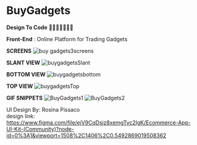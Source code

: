 # BuyGadgets
**Design To Code** 🚀🚀🚀🚀🚀🚀🚀

**Front-End**
 : Online Platform for Trading Gadgets


**SCREENS**
![buy gadgets3screens](https://user-images.githubusercontent.com/81614588/128765977-98fec6fa-3ce6-4694-bf65-697c4d48e260.png)

**SLANT VIEW**
![buygadgetsSlant](https://user-images.githubusercontent.com/81614588/128766743-e2cee2d9-582b-45da-9e78-cbdbb50da64e.png)

**BOTTOM VIEW**
![buygadgetsbottom](https://user-images.githubusercontent.com/81614588/128766768-0a8449c3-2c2f-47b0-94e6-29e5f62f4cef.png)

**TOP VIEW**
![buygadgetsTop](https://user-images.githubusercontent.com/81614588/128766777-de1d6f83-b731-4c74-8a36-1cc234a10c53.png)

**GIF SNIPPETS**
![BuyGadgets1](https://user-images.githubusercontent.com/81614588/128765505-c125d09b-32fa-4217-b68f-b60847052376.gif)
![BuyGadgets2](https://user-images.githubusercontent.com/81614588/128765659-846e6f9c-b748-43fe-98ad-daf55afe792f.gif)



UI Design By: Rosina Pissaco\
design link: https://www.figma.com/file/ejV9CqDsjz8xemgTyc2IgK/Ecommerce-App-UI-Kit-(Community)?node-id=0%3A1&viewport=1508%2C1406%2C0.5492869019508362
